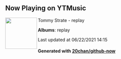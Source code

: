 ## Now Playing on YTMusic

[<img align="left" width="100" src="https://lh3.googleusercontent.com/ka9NUHjUOWXtDDG8bAzn-cnUUY05g7pINtpnGr02S9is27p_2MPi0nSq3oJ4I5gxnluLEibAk_VbLhc2">](https://music.youtube.com/watch?v=n0wdeMfg9qM)

Tommy Strate - replay

**Albums**: replay

Last updated at 06/22/2021 14:15

#### Generated with [20chan/github-now](https://github.com/20chan/github-now)
